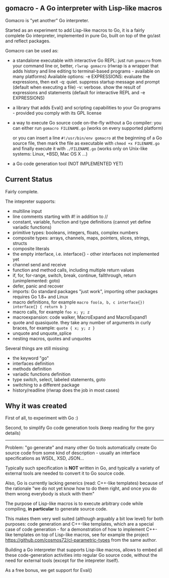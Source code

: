 ## gomacro - A Go interpreter with Lisp-like macros

Gomacro is "yet another" Go interpreter.

Started as an experiment to add Lisp-like macros to Go,
it is a fairly complete Go interpreter, implemented in pure Go,
built on top of the go/ast and reflect packages.

Gomacro can be used as:
* a standalone executable with interactive Go REPL:
  just run ```gomacro``` from your command line or, better, ```rlwrap gomacro```
  (rlwrap is a wrapper that adds history and line editing to terminal-based programs - available on many platforms)
  Available options:
	-e EXPRESSIONS: evaluate the expressions, then exit
    -q: quiet. suppress startup message and prompt (default when executing a file)
	-v: verbose. show the result of expressions and statements (default for interactive REPL and -e EXPRESSIONS)

* a library that adds Eval() and scripting capabilities
  to your Go programs - provided you comply with its GPL license

* a way to execute Go source code on-the-fly without a Go compiler:
  you can either run ```gomacro FILENAME.go``` (works on every supported platform)

  or you can insert a line ```#!/usr/bin/env gomacro```
  at the beginning of a Go source file, then mark the file as executable with
  ```chmod +x FILENAME.go``` and finally execute it with ```./FILENAME.go```
  (works only on Unix-like systems: Linux, *BSD, Mac OS X ...)

* a Go code generation tool (NOT IMPLEMENTED YET)

## Current Status

Fairly complete.

The intepreter supports:
* multiline input
* line comments starting with #! in addition to //
* constant, variable, function and type definitions (cannot yet define variadic functions)
* primitive types: booleans, integers, floats, complex numbers
* composite types: arrays, channels, maps, pointers, slices, strings, structs
* composite literals
* the empty interface, i.e. interface{} - other interfaces not implemented yet
* channel send and receive
* function and method calls, including multiple return values
* if, for, for-range, switch, break, continue, fallthrough, return (unimplemented: goto)
* defer, panic and recover
* imports: Go standard packages "just work", importing other packages requires Go 1.8+ and Linux
* macro definitions, for example `macro foo(a, b, c interface{}) interface{} { return b }`
* macro calls, for example `foo x; y; z`
* macroexpansion: code walker, MacroExpand and MacroExpand1
* quote and quasiquote. they take any number of arguments in curly braces, for example:
  `quote { x; y; z }`
* unquote and unquote_splice
* nesting macros, quotes and unquotes

Several things are still missing:
* the keyword "go"
* interfaces definition
* methods definition
* variadic functions definition
* type switch, select, labeled statements, goto
* switching to a different package
* history/readline (rlwrap does the job in most cases)

## Why it was created

First of all, to experiment with Go :)

Second, to simplify Go code generation tools (keep reading for the gory details)

---

Problem: "go generate" and many other Go tools automatically create
Go source code from some kind of description - usually an interface
specifications as WSDL, XSD, JSON...

Typically such specification is **NOT** written in Go, and typically
a variety of external tools are needed to convert it to Go source code.

Also, Go is currently lacking generics (read: C++-like templates)
because of the rationale "we do not yet know how to do them right,
and once you do them wrong everybody is stuck with them"

The purpose of Lisp-like macros is to execute arbitrary code
while compiling, **in particular** to generate source code.

This makes them very well suited (although arguably a bit low level)
for both purposes: code generation and C++-like templates, which
are a special case of code generation - for a demonstration of how
to implement C++-like templates on top of Lisp-like macros,
see for example the project https://github.com/cosmos72/cl-parametric-types
from the same author.

Building a Go interpreter that supports Lisp-like macros,
allows to embed all these code-generation activities
into regular Go source code, without the need for external tools
(except for the intepreter itself).

As a free bonus, we get support for Eval()
